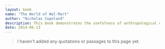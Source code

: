 ```yaml
---
layout: book
name: "The World of Wal-Mart"
author: "Nicholas Copeland"
description: This book demonstrates the usefulness of anthropological concepts by taking a critical look at Wal-Mart and the American Dream. Rather than singling Wal-Mart out for criticism, the authors treat it as a product of a socio-political order that it also helps to shape. The book attributes Wal-Mart's success to the failure of American (and global) society to make the Dream available to everyone.
date: 2014-06-13
---
```


> I haven't added any quotations or passages to this page yet.
